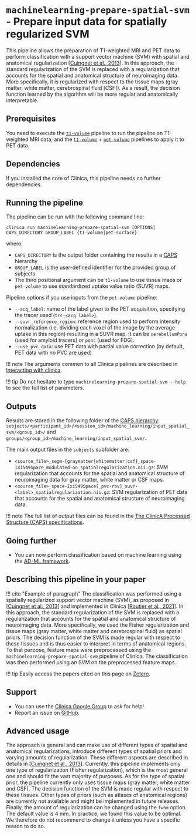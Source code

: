 # `machinelearning-prepare-spatial-svm` - Prepare input data for spatially regularized SVM

This pipeline allows the preparation of T1-weighted MRI and PET data to perform classification with a support vector machine (SVM) with spatial and anatomical regularization [[Cuingnet et al., 2013](https://doi.org/10.1109/TPAMI.2012.142)].
In this approach, the standard regularization of the SVM is replaced with a regularization that accounts for the spatial and anatomical structure of neuroimaging data.
More specifically, it is regularized with respect to the tissue maps (gray matter, white matter, cerebrospinal fluid [CSF]).
As a result, the decision function learned by the algorithm will be more regular and anatomically interpretable.

## Prerequisites

You need to execute the [`t1-volume`](../T1_Volume) pipeline to run the pipeline on T1-weighted MRI data, and the [`t1-volume`](../T1_Volume) + [`pet-volume`](../PET_Volume) pipelines to apply it to PET data.

## Dependencies

If you installed the core of Clinica, this pipeline needs no further dependencies.

## Running the pipeline

The pipeline can be run with the following command line:

```shell
clinica run machinelearning-prepare-spatial-svm [OPTIONS] CAPS_DIRECTORY GROUP_LABEL {t1-volume|pet-surface}
```

where:

- `CAPS_DIRECTORY` is the output folder containing the results in a [CAPS](../../CAPS/Introduction) hierarchy
- `GROUP_LABEL` is the user-defined identifier for the provided group of subjects
- The third positional argument can be `t1-volume` to use tissue maps or `pet-volume` to use standardized uptake value ratio (SUVR) maps.

Pipeline options if you use inputs from the `pet-volume` pipeline:

- `--acq_label`: name of the label given to the PET acquisition, specifying the tracer used (`trc-<acq_label>`).
- `--suvr_reference_region`: reference region used to perform intensity normalization
(i.e. dividing each voxel of the image by the average uptake in this region) resulting in a SUVR map.
It can be `cerebellumPons` (used for amyloid tracers) or `pons` (used for FDG).
- `--use_pvc_data`: use PET data with partial value correction (by default, PET data with no PVC are used)

!!! note
    The arguments common to all Clinica pipelines are described in [Interacting with clinica](../../InteractingWithClinica).

!!! tip
    Do not hesitate to type `machinelearning-prepare-spatial-svm --help` to see the full list of parameters.

## Outputs

Results are stored in the following folder of the
[CAPS hierarchy](../../CAPS/Specifications/#machinelearning-prepare-spatial-svm-prepare-input-data-for-spatially-regularized-svm):
`subjects/<participant_id>/<session_id>/machine_learning/input_spatial_svm/<group_id>/`
and `groups/<group_id>/machine_learning/input_spatial_svm/`.

The main output files in the `subjects` subfolder are:

- `<source_file>_segm-{graymatter|whitematter|csf}_space-Ixi549Space_modulated-on_spatialregularization.nii.gz`:
SVM regularization that accounts for the spatial and anatomical structure of neuroimaging data for gray matter, white matter or CSF maps.
- `<source_file>_space-Ixi549Space[_pvc-rbv]_suvr-<label>_spatialregularization.nii.gz`:
SVM regularization of PET data that accounts for the spatial and anatomical structure of neuroimaging data.

!!! note
    The full list of output files can be found in the [The ClinicA Processed Structure (CAPS) specifications](../../CAPS/Specifications/#machinelearning-prepare-spatial-svm-prepare-input-data-for-spatially-regularized-svm).

## Going further

- You can now perform classification based on machine learning using the [AD-ML framework](https://github.com/aramis-lab/AD-ML).

## Describing this pipeline in your paper

!!! cite "Example of paragraph"
    The classification was performed using a spatially regularized support vector machine (SVM), as proposed in [[Cuingnet et al., 2013](https://doi.org/10.1109/TPAMI.2012.142)] and implemented in Clinica
    [[Routier et al., 2021](https://doi.org/10.3389/fninf.2021.689675)].
    In this approach, the standard regularization of the SVM is replaced with a regularization that accounts for the spatial and anatomical structure of neuroimaging data.
    More specifically, we used the Fisher regularization and tissue maps (gray matter, white matter and cerebrospinal fluid) as spatial priors.
    The decision function of the SVM is made regular with respect to these tissues and is thus easier to interpret in terms of anatomical regions.
    To that purpose, feature maps were preprocessed using the `machinelearning-prepare-spatial-svm` pipeline of Clinica.
    The classification was then performed using an SVM on the preprocessed feature maps.

!!! tip
    Easily access the papers cited on this page on [Zotero](https://www.zotero.org/groups/1517933/aramis_clinica/items/collectionKey/78RQYITS).

## Support

- You can use the [Clinica Google Group](https://groups.google.com/forum/#!forum/clinica-user) to ask for help!
- Report an issue on [GitHub](https://github.com/aramis-lab/clinica/issues).

## Advanced usage

The approach is general and can make use of different types of spatial and anatomical regularizations, introduce different types of spatial priors and varying amounts of regularization.
These different aspects are described in details in [[Cuingnet et al., 2013](https://doi.org/10.1109/TPAMI.2012.142)].
Currently, this pipeline implements only one type of regularization (Fisher regularization), which is the most general one and should fit the vast majority of purposes.
As for the type of spatial prior, the pipeline currently only uses tissue maps (gray matter, white matter and CSF).
The decision function of the SVM is made regular with respect to these tissues.
Other types of priors (such as atlases of anatomical regions) are currently not available and might be implemented in future releases.
Finally, the amount of regularization can be changed using the `fwhm` option.
The default value is 4 mm.
In practice, we found this value to be optimal.
We therefore do not recommend to change it unless you have a specific reason to do so.
